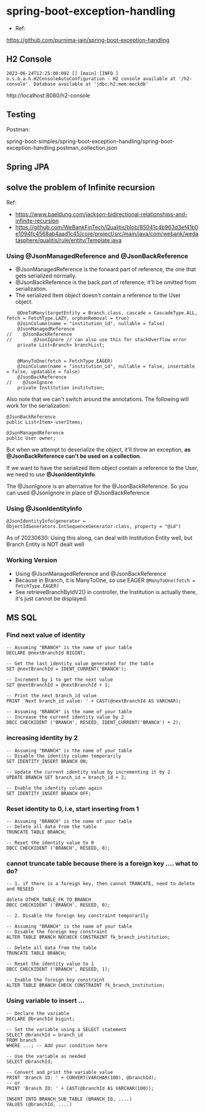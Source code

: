 
# spring-boot-exception-handling
- Ref:

https://github.com/purnima-jain/spring-boot-exception-handling

## H2 Console

```
2023-06-24T12:25:00:092 [] [main] [INFO ] o.s.b.a.h.H2ConsoleAutoConfiguration - H2 console available at '/h2-console'. Database available at 'jdbc:h2:mem:mockdb'
```

http://localhost:8080/h2-console


## Testing

Postman:  

spring-boot-simples/spring-boot-exception-handling/spring-boot-exception-handling.postman_collection.json


## Spring JPA

## solve the problem of Infinite recursion

Ref: 
- https://www.baeldung.com/jackson-bidirectional-relationships-and-infinite-recursion
- https://github.com/WeBankFinTech/Qualitis/blob/85041c4b963d3ef41b0e1094fc4568ab4aad1c45/core/project/src/main/java/com/webank/wedatasphere/qualitis/rule/entity/Template.java

### Using @JsonManagedReference and @JsonBackReference

- @JsonManagedReference is the forward part of reference, the one that gets serialized normally.
- @JsonBackReference is the back part of reference; it'll be omitted from serialization.
- The serialized Item object doesn't contain a reference to the User object.

```
    @OneToMany(targetEntity = Branch.class, cascade = CascadeType.ALL, fetch = FetchType.LAZY, orphanRemoval = true)
    @JoinColumn(name = "institution_id", nullable = false)
    @JsonManagedReference
//    @JsonBackReference
//        @JsonIgnore // can also use this for stackOverflow error
    private List<Branch> branchList;
    

    @ManyToOne(fetch = FetchType.EAGER)
    @JoinColumn(name = "institution_id", nullable = false, insertable = false, updatable = false)
    @JsonBackReference
//    @JsonIgnore
    private Institution institution;

```


Also note that we can't switch around the annotations. The following will work for the serialization:

```
@JsonBackReference
public List<Item> userItems;

@JsonManagedReference
public User owner;
```

But when we attempt to deserialize the object, it'll throw an exception, **as @JsonBackReference can't be used on a collection**.

If we want to have the serialized Item object contain a reference to the User, we need to use **@JsonIdentityInfo**. 

The @JsonIgnore is an alternative  for the @JsonBackReference. So you can used @JsonIgnore in place of @JsonBackReference

### Using @JsonIdentityInfo

```
@JsonIdentityInfo(generator = ObjectIdGenerators.IntSequenceGenerator.class, property = "@id")

```
As of 20230630: Using this along, can deal with Institution Entity well, but Branch Entity is NOT dealt well

### Working Version

- Using @JsonManagedReference and @JsonBackReference
- Because in Branch, it is ManyToOne, so use EAGER `@ManyToOne(fetch = FetchType.EAGER)`
- See retrieveBranchByIdV2() in controller, the Institution is actually there, it's just cannot be displayed.


## MS SQL

### Find next value of identity

```
-- Assuming "BRANCH" is the name of your table
DECLARE @nextBranchId BIGINT;

-- Get the last identity value generated for the table
SET @nextBranchId = IDENT_CURRENT('BRANCH');

-- Increment by 1 to get the next value
SET @nextBranchId = @nextBranchId + 1;

-- Print the next branch_id value
PRINT 'Next branch_id value: ' + CAST(@nextBranchId AS VARCHAR);

-- Assuming "BRANCH" is the name of your table
-- Increase the current identity value by 2
DBCC CHECKIDENT ('BRANCH', RESEED, IDENT_CURRENT('BRANCH') + 2);

```

### increasing identity by 2

```
-- Assuming "BRANCH" is the name of your table
-- Disable the identity column temporarily
SET IDENTITY_INSERT BRANCH ON;

-- Update the current identity value by incrementing it by 2
UPDATE BRANCH SET branch_id = branch_id + 2;

-- Enable the identity column again
SET IDENTITY_INSERT BRANCH OFF;
```

### Reset identity to 0, i.e, start inserting from 1

```
-- Assuming "BRANCH" is the name of your table
-- Delete all data from the table
TRUNCATE TABLE BRANCH;

-- Reset the identity value to 0
DBCC CHECKIDENT ('BRANCH', RESEED, 0);

```

### cannot truncate table because there is a foreign key .... what to do?

```
-- 1. if there is a foreign key, then cannot TRANCATE, need to delete and RESEED

delete OTHER_TABLE_FK_TO_BRANCH
DBCC CHECKIDENT ('BRANCH', RESEED, 0);

-- 2. Disable the foreign key constraint temporarily

-- Assuming "BRANCH" is the name of your table
-- Disable the foreign key constraint
ALTER TABLE BRANCH NOCHECK CONSTRAINT fk_branch_institution;

-- Delete all data from the table
TRUNCATE TABLE BRANCH;

-- Reset the identity value to 1
DBCC CHECKIDENT ('BRANCH', RESEED, 1);

-- Enable the foreign key constraint
ALTER TABLE BRANCH CHECK CONSTRAINT fk_branch_institution;

```

### Using variable to insert ...

```
-- Declare the variable
DECLARE @branchId bigint;

-- Set the variable using a SELECT statement
SELECT @branchId = branch_id
FROM branch
WHERE ...; -- Add your condition here

-- Use the variable as needed
SELECT @branchId;

-- Convert and print the variable value
PRINT 'Branch ID: ' + CONVERT(VARCHAR(100), @branchId);
-- or
PRINT 'Branch ID: ' + CAST(@branchId AS VARCHAR(100));

INSERT INTO BRANCH_SUB_TABLE (BRANCH_ID, ....)
VALUES (@branchId, ....)

```



